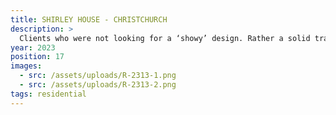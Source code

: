 ```yaml
---
title: SHIRLEY HOUSE - CHRISTCHURCH
description: >
  Clients who were not looking for a ‘showy’ design. Rather a solid traditional, efficiently designed house which maximises the size of the site. A result which did not come easily. A large amount of design revisions and rounds of problem solving resulted in a very well planned forever home the clients do not intend to leave.
year: 2023
position: 17
images:
  - src: /assets/uploads/R-2313-1.png
  - src: /assets/uploads/R-2313-2.png
tags: residential
---
```




